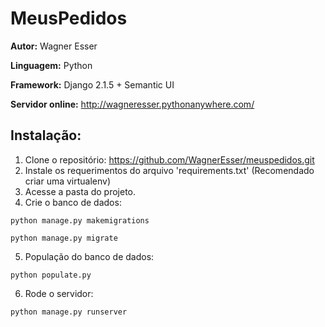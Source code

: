 
# MeusPedidos

__Autor:__ Wagner Esser

__Linguagem:__ Python

__Framework:__ Django 2.1.5 + Semantic UI

__Servidor online:__ http://wagneresser.pythonanywhere.com/

## Instalação:

1. Clone o repositório: https://github.com/WagnerEsser/meuspedidos.git
2. Instale os requerimentos do arquivo 'requirements.txt' (Recomendado criar uma virtualenv)
3. Acesse a pasta do projeto.
4. Crie o banco de dados:

`python manage.py makemigrations`

`python manage.py migrate`

5. População do banco de dados:

`python populate.py`

6. Rode o servidor:

`python manage.py runserver`
